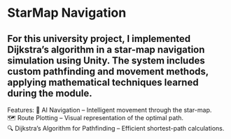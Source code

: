 # StarMap Navigation

## For this university project, I implemented Dijkstra’s algorithm in a star-map navigation simulation using Unity. The system includes custom pathfinding and movement methods, applying mathematical techniques learned during the module.

Features:
🤖 AI Navigation – Intelligent movement through the star-map.<br/>
🗺️ Route Plotting – Visual representation of the optimal path.<br/>
🔍 Dijkstra’s Algorithm for Pathfinding – Efficient shortest-path calculations.<br/>
